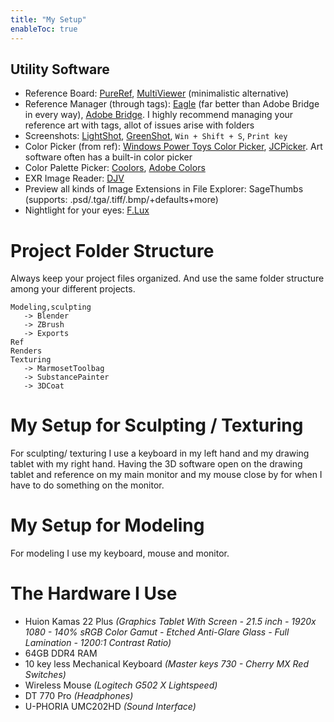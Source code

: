 ```yaml
---
title: "My Setup"
enableToc: true
---
```


## Utility Software

- Reference Board: [PureRef](https://www.pureref.com/), [MultiViewer](https://github.com/rgrams/multiviewer) (minimalistic alternative)
- Reference Manager (through tags): [Eagle](https://en.eagle.cool/) (far better than Adobe Bridge in every way), [Adobe Bridge](https://www.adobe.com/products/bridge.html). I highly recommend managing your reference art with tags, allot of issues arise with folders
- Screenshots: [LightShot](https://app.prntscr.com/en/index.html), [GreenShot](https://getgreenshot.org/), `Win + Shift + S`, `Print key`
- Color Picker (from ref): [Windows Power Toys Color Picker](https://learn.microsoft.com/en-us/windows/powertoys/color-picker), [JCPicker](https://annystudio.com/software/colorpicker/). Art software often has a built-in color picker
- Color Palette Picker: [Coolors](https://coolors.co/), [Adobe Colors](https://color.adobe.com/create/color-wheel)
- EXR Image Reader: [DJV](https://darbyjohnston.github.io/DJV/)
- Preview all kinds of Image Extensions in File Explorer: SageThumbs (supports: .psd/.tga/.tiff/.bmp/+defaults+more)
- Nightlight for your eyes: [F.Lux](https://justgetflux.com/)

# Project Folder Structure
Always keep your project files organized. And use the same folder structure among your different projects.

```
Modeling,sculpting
   -> Blender
   -> ZBrush
   -> Exports
Ref
Renders
Texturing
   -> MarmosetToolbag
   -> SubstancePainter
   -> 3DCoat
```


# My Setup for Sculpting / Texturing
For sculpting/ texturing I use a keyboard in my left hand and my drawing tablet with my right hand. Having the 3D software open on the drawing tablet and reference on my main monitor and my mouse close by for when I have to do something on the monitor.

# My Setup for Modeling
For modeling I use my keyboard, mouse and monitor.

# The Hardware I Use
- Huion Kamas 22 Plus _(Graphics Tablet With Screen - 21.5 inch - 1920x 1080 - 140% sRGB Color Gamut - Etched Anti-Glare Glass - Full Lamination - 1200:1 Contrast Ratio)_
- 64GB DDR4 RAM
- 10 key less Mechanical Keyboard _(Master keys 730 - Cherry MX Red Switches)_
- Wireless Mouse _(Logitech G502 X Lightspeed)_
- DT 770 Pro _(Headphones)_
- U-PHORIA UMC202HD _(Sound Interface)_


